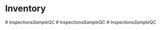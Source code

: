 # Inventory
#   I n s p e c t i o n s _ S a m p l e _ Q C  
 #   I n s p e c t i o n s _ S a m p l e _ Q C  
 #   I n s p e c t i o n s _ S a m p l e _ Q C  
 